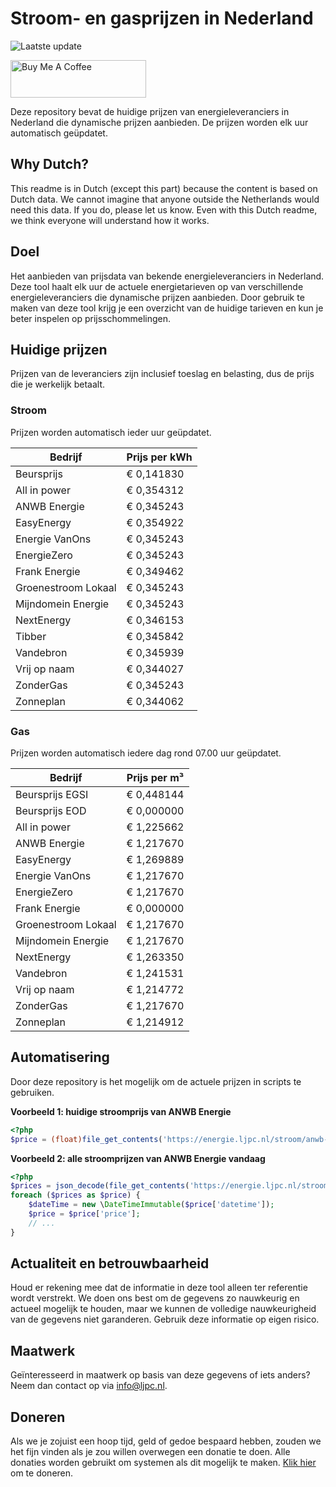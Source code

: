 # Stroom- en gasprijzen in Nederland

![Laatste update](https://img.shields.io/badge/laatste%20update-2023--11--17%2019%3A00%20CET-brightgreen)

<a href="https://www.buymeacoffee.com/Lars-" target="_blank"><img src="https://cdn.buymeacoffee.com/buttons/v2/default-orange.png" alt="Buy Me A Coffee" height="60" style="height: 60px !important;width: 217px !important;" ></a>

Deze repository bevat de huidige prijzen van energieleveranciers in Nederland die dynamische prijzen aanbieden. De prijzen worden elk uur automatisch geüpdatet.

## Why Dutch?

This readme is in Dutch (except this part) because the content is based on Dutch data. We cannot imagine that anyone outside the Netherlands would need this data. If you do, please let us know. Even with this Dutch readme, we think
everyone will understand how it works.

## Doel

Het aanbieden van prijsdata van bekende energieleveranciers in Nederland. Deze tool haalt elk uur de actuele energietarieven op van verschillende energieleveranciers die dynamische prijzen aanbieden. Door gebruik te maken van deze tool
krijg je een overzicht van de huidige tarieven en kun je beter inspelen op prijsschommelingen.

## Huidige prijzen

Prijzen van de leveranciers zijn inclusief toeslag en belasting, dus de prijs die je werkelijk betaalt.

### Stroom

Prijzen worden automatisch ieder uur geüpdatet.

 Bedrijf | Prijs per kWh 
---------|---------------
Beursprijs | € 0,141830
All in power | € 0,354312
ANWB Energie | € 0,345243
EasyEnergy | € 0,354922
Energie VanOns | € 0,345243
EnergieZero | € 0,345243
Frank Energie | € 0,349462
Groenestroom Lokaal | € 0,345243
Mijndomein Energie | € 0,345243
NextEnergy | € 0,346153
Tibber | € 0,345842
Vandebron | € 0,345939
Vrij op naam | € 0,344027
ZonderGas | € 0,345243
Zonneplan | € 0,344062


### Gas

Prijzen worden automatisch iedere dag rond 07.00 uur geüpdatet.

 Bedrijf | Prijs per m³ 
---------|--------------
Beursprijs EGSI | € 0,448144
Beursprijs EOD | € 0,000000
All in power | € 1,225662
ANWB Energie | € 1,217670
EasyEnergy | € 1,269889
Energie VanOns | € 1,217670
EnergieZero | € 1,217670
Frank Energie | € 0,000000
Groenestroom Lokaal | € 1,217670
Mijndomein Energie | € 1,217670
NextEnergy | € 1,263350
Vandebron | € 1,241531
Vrij op naam | € 1,214772
ZonderGas | € 1,217670
Zonneplan | € 1,214912


## Automatisering

Door deze repository is het mogelijk om de actuele prijzen in scripts te gebruiken.

**Voorbeeld 1: huidige stroomprijs van ANWB Energie**

```php
<?php
$price = (float)file_get_contents('https://energie.ljpc.nl/stroom/anwb-energie-nu.txt');

```

**Voorbeeld 2: alle stroomprijzen van ANWB Energie vandaag**

```php
<?php
$prices = json_decode(file_get_contents('https://energie.ljpc.nl/stroom/all-in-power-vandaag.json'),true);
foreach ($prices as $price) {
    $dateTime = new \DateTimeImmutable($price['datetime']);
    $price = $price['price'];
    // ...
}
```

## Actualiteit en betrouwbaarheid

Houd er rekening mee dat de informatie in deze tool alleen ter referentie wordt verstrekt. We doen ons best om de gegevens zo nauwkeurig en actueel mogelijk te houden, maar we kunnen de volledige nauwkeurigheid van de gegevens niet
garanderen. Gebruik deze informatie op eigen risico.

## Maatwerk

Geïnteresseerd in maatwerk op basis van deze gegevens of iets anders? Neem dan contact op
via [info@ljpc.nl](mailto:info@ljpc.nl?subject=Energie%20prijzen).

## Doneren

Als we je zojuist een hoop tijd, geld of gedoe bespaard hebben, zouden we het fijn vinden als je zou willen overwegen een
donatie te doen. Alle donaties worden gebruikt om systemen als dit mogelijk te
maken. [Klik hier](https://www.buymeacoffee.com/Lars-) om te doneren.
